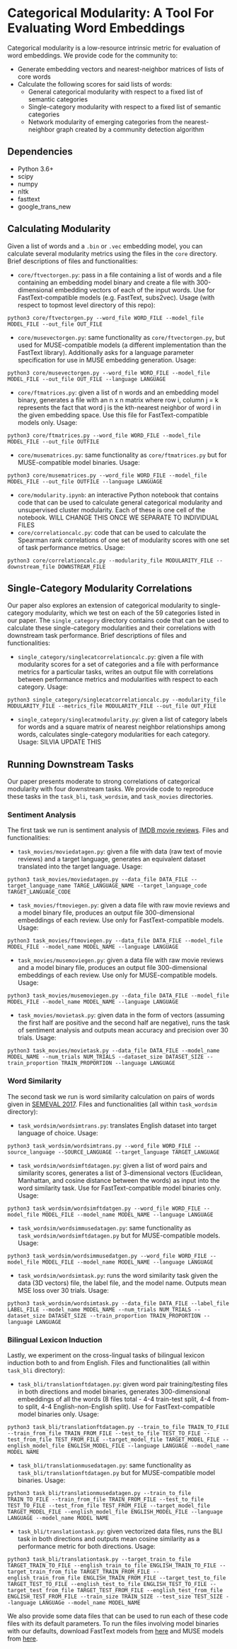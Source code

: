 # Categorical Modularity: A Tool For Evaluating Word Embeddings

Categorical modularity is a low-resource intrinsic metric for evaluation of word embeddings. We provide code for the community to:
- Generate embedding vectors and nearest-neighbor matrices of lists of core words
- Calculate the following scores for said lists of words:
  - General categorical modularity with respect to a fixed list of semantic categories
  - Single-category modularity with respect to a fixed list of semantic categories
  - Network modularity of emerging categories from the nearest-neighbor graph created by a community detection algorithm
  
 ## Dependencies
 - Python 3.6+
 - scipy
 - numpy
 - nltk
 - fasttext
 - google_trans_new
 
 ## Calculating Modularity
Given a list of words and a `.bin` or `.vec` embedding model, you can calculate several modularity metrics using the files in the `core` directory. Brief descriptions of files and functionalities:
- `core/ftvectorgen.py`: pass in a file containing a list of words and a file containing an embedding model binary and create a file with 300-dimensional embedding vectors of each of the input words. Use for FastText-compatible models (e.g. FastText, subs2vec). Usage (with respect to topmost level directory of this repo): 
```
python3 core/ftvectorgen.py --word_file WORD_FILE --model_file MODEL_FILE --out_file OUT_FILE
```
- `core/musevectorgen.py`: same functionality as `core/ftvectorgen.py`, but used for MUSE-compatible models (a different implementation than the FastText library). Additionally asks for a language parameter specification for use in MUSE embedding generation. Usage:
```
python3 core/musevectorgen.py --word_file WORD_FILE --model_file MODEL_FILE --out_file OUT_FILE --language LANGUAGE
```
- `core/ftmatrices.py`: given a list of n words and an embedding model binary, generates a file with an n x n matrix where row i, column j = k represents the fact that word j is the kth-nearest neighbor of word i in the given embedding space. Use this file for FastText-compatible models only. Usage:
```
python3 core/ftmatrices.py --word_file WORD_FILE --model_file MODEL_FILE --out_file OUTFILE
```
- `core/musematrices.py`: same functionality as `core/ftmatrices.py` but for MUSE-compatible model binaries. Usage: 
```
python3 core/musematrices.py --word_file WORD_FILE --model_file MODEL_FILE --out_file OUTFILE --language LANGUAGE
```
- `core/modularity.ipynb`: an interactive Python notebook that contains code that can be used to calculate  general categorical modularity and unsupervised cluster modularity. Each of these is one cell of the notebook. WILL CHANGE THIS ONCE WE SEPARATE TO INDIVIDUAL FILES
- `core/correlationcalc.py`: code that can be used to calculate the Spearman rank correlations of one set of modularity scores with one set of task performance metrics. Usage:
```
python3 core/correlationcalc.py --modularity_file MODULARITY_FILE --downstream_file DOWNSTREAM_FILE
```

## Single-Category Modularity Correlations
Our paper also explores an extension of categorical modularity to single-category modularity, which we test on each of the 59 categories listed in our paper. The `single_category` directory contains code that can be used to calculate these single-category modularities and their correlations with downstream task performance. Brief descriptions of files and functionalities:
- `single_category/singlecatcorrelationcalc.py`: given a file with modularity scores for a set of categories and a file with performance metrics for a particular tasks, writes an output file with correlations between performance metrics and modularities with respect to each category. Usage:
```
python3 single_category/singlecatcorrelationcalc.py --modularity_file MODULARITY_FILE --metrics_file MODULARITY_FILE --out_file OUT_FILE
```
- `single_category/singlecatmodularity.py`: given a list of category labels for words and a square matrix of nearest neighbor relationships among words, calculates single-category modularities for each category. Usage: SILVIA UPDATE THIS


## Running Downstream Tasks
Our paper presents moderate to strong correlations of categorical modularity with four downstream tasks. We provide code to reproduce these tasks in the `task_bli`, `task_wordsim`, and `task_movies` directories.
### Sentiment Analysis
The first task we run is sentiment analysis of [IMDB movie reviews](https://www.kaggle.com/lakshmi25npathi/imdb-dataset-of-50k-movie-reviews). Files and functionalities:
- `task_movies/moviedatagen.py`: given a file with data (raw text of movie reviews) and a target language, generates an equivalent dataset translated into the target language. Usage:
```
python3 task_movies/moviedatagen.py --data_file DATA_FILE --target_language_name TARGE_LANGUAGE_NAME --target_language_code TARGET_LANGUAGE_CODE
```
- `task_movies/ftmoviegen.py`: given a data file with raw movie reviews and a model binary file, produces an output file 300-dimensional embeddings of each review. Use only for FastText-compatible models. Usage:
```
python3 task_movies/ftmoviegen.py --data_file DATA_FILE --model_file MODEL_FILE --model_name MODEL_NAME --language LANGUAGE
```
- `task_movies/musemoviegen.py`: given a data file with raw movie reviews and a model binary file, produces an output file 300-dimensional embeddings of each review. Use only for MUSE-compatible models. Usage:
```
python3 task_movies/musemoviegen.py --data_file DATA_FILE --model_file MODEL_FILE --model_name MODEL_NAME --language LANGUAGE
```
- `task_movies/movietask.py`: given data in the form of vectors (assuming the first half are positive and the second half are negative), runs the task of sentiment analysis and outputs mean accuracy and precision over 30 trials. Usage:
```
python3 task_movies/movietask.py --data_file DATA_FILE --model_name MODEL_NAME --num_trials NUM_TRIALS --dataset_size DATASET_SIZE --train_proportion TRAIN_PROPORTION --language LANGUAGE
```

### Word Similarity
The second task we run is word similarity calculation on pairs of words given in [SEMEVAL 2017](https://alt.qcri.org/semeval2017/task2/index.php?id=data-and-tools). Files and functionalities (all within `task_wordsim` directory):
- `task_wordsim/wordsimtrans.py`: translates English dataset into target language of choice. Usage:
```
python3 task_wordsim/wordsimtrans.py --word_file WORD_FILE --source_language --SOURCE_LANGUAGE --target_language TARGET_LANGUAGE
```
- `task_wordsim/wordsimftdatagen.py`: given a list of word pairs and similarity scores, generates a list of 3-dimensional vectors (Euclidean, Manhattan, and cosine distance between the words) as input into the word similarity task. Use for FastText-compatible model binaries only. Usage:
```
python3 task_wordsim/wordsimftdatgen.py --word_file WORD_FILE --model_file MODEL_FILE --model_name MODEL_NAME --language LANGUAGE
```
- `task_wordsim/wordsimmusedatagen.py`: same functionality as `task_wordsim/wordsimftdatagen.py` but for MUSE-compatible models. Usage:
```
python3 task_wordsim/wordsimmusedatgen.py --word_file WORD_FILE --model_file MODEL_FILE --model_name MODEL_NAME --language LANGUAGE
```
- `task_wordsim/wordsimtask.py`: runs the word similarity task given the data (3D vectors) file, the label file, and the model name. Outputs mean MSE loss over 30 trials. Usage:
```
python3 task_wordsim/wordsimtask.py --data_file DATA_FILE --label_file LABEL_FILE --model_name MODEL_NAME --num_trials NUM_TRIALS --dataset_size DATASET_SIZE --train_proportion TRAIN_PROPORTION --language LANGUAGE
```

### Bilingual Lexicon Induction
Lastly, we experiment on the cross-lingual tasks of bilingual lexicon induction both to and from English. Files and functionalities (all within `task_bli` directory):
- `task_bli/translationftdatagen.py`: given word pair training/testing files in both directions and model binaries, generates 300-dimensional embeddings of all the words (8 files total - 4-4 train-test split, 4-4 from-to split, 4-4 English-non-English split). Use for FastText-compatible model binaries only. Usage:
```
python3 task_bli/translationftdatagen.py --train_to_file TRAIN_TO_FILE --train_from_file TRAIN_FROM_FILE --test_to_file TEST_TO_FILE --test_from_file TEST_FROM_FILE --target_model_file TARGET_MODEL_FILE --english_model_file ENGLISH_MODEL_FILE --language LANGUAGE --model_name MODEL NAME
```
- `task_bli/translationmusedatagen.py`: same functionality as `task_bli/translationftdatagen.py` but for MUSE-compatible model binaries. Usage:
```
python3 task_bli/translationmusedatagen.py --train_to_file TRAIN_TO_FILE --train_from_file TRAIN_FROM_FILE --test_to_file TEST_TO_FILE --test_from_file TEST_FROM_FILE --target_model_file TARGET_MODEL_FILE --english_model_file ENGLISH_MODEL_FILE --language LANGUAGE --model_name MODEL NAME
```
- `task_bli/translationtask.py`: given vectorized data files, runs the BLI task in both directions and outputs mean cosine similarity as a performance metric for both directions. Usage:
```
python3 task_bli/translationtask.py --target_train_to_file TARGET_TRAIN_TO_FILE --english_train_to_file ENGLISH_TRAIN_TO_FILE --target_train_from_file TARGET_TRAIN_FROM_FILE --english_train_from_file ENGLISH_TRAIN_FROM_FILE --target_test_to_file TARGET_TEST_TO_FILE --english_test_to_file ENGLISH_TEST_TO_FILE --target_test_from_file TARGET_TEST_FROM_FILE --english_test_from_file ENGLISH_TEST_FROM_FILE --train_size TRAIN_SIZE --test_size TEST_SIZE --language LANGUAGe --model_name MODEL_NAME
```

We also provide some data files that can be used to run each of these code files with its default parameters. To run the files involving model binaries with our defaults, download FastText models from [here](https://fasttext.cc/docs/en/crawl-vectors.html) and MUSE models from [here](https://github.com/facebookresearch/MUSE#download).
